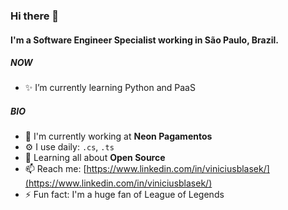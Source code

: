 ### Hi there 👋

#### I'm a Software Engineer Specialist working in São Paulo, Brazil.

##### NOW

- ✨ I’m currently learning Python and PaaS

##### BIO

- 🏢 I'm currently working at **Neon Pagamentos**
- ⚙️ I use daily: `.cs`, `.ts`
- 🌱 Learning all about **Open Source**
- 📫 Reach me: [https://www.linkedin.com/in/viniciusblasek/](https://www.linkedin.com/in/viniciusblasek/)
- ⚡️ Fun fact: I'm a huge fan of League of Legends
